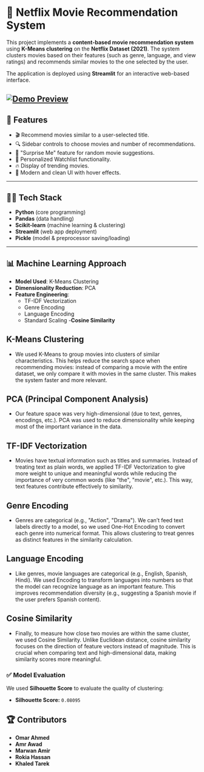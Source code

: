 # 🍿 Netflix Movie Recommendation System  

This project implements a **content-based movie recommendation system** using **K-Means clustering** on the **Netflix Dataset (2021)**. The system clusters movies based on their features (such as genre, language, and view ratings) and recommends similar movies to the one selected by the user.  

The application is deployed using **Streamlit** for an interactive web-based interface.  

[![Demo Preview](assets/demo.gif)](https://github.com/Omar75566/Movie_Recommendation_System/raw/main/assets/Demo.mp4)
---

## 🚀 Features  
- 🎬 Recommend movies similar to a user-selected title.  
- 🔍 Sidebar controls to choose movies and number of recommendations.  
- 🎲 "Surprise Me" feature for random movie suggestions.  
- 📌 Personalized Watchlist functionality.  
- 🔥 Display of trending movies.  
- 🎨 Modern and clean UI with hover effects.  

---

## 🧑‍💻 Tech Stack  
- **Python** (core programming)  
- **Pandas** (data handling)  
- **Scikit-learn** (machine learning & clustering)  
- **Streamlit** (web app deployment)  
- **Pickle** (model & preprocessor saving/loading)  

---

## 📊 Machine Learning Approach  
- **Model Used**: K-Means Clustering  
- **Dimensionality Reduction**: PCA  
- **Feature Engineering**:  
  - TF-IDF Vectorization
  - Genre Encoding  
  - Language Encoding  
  - Standard Scaling
  -**Cosine Similarity**  

## K-Means Clustering
- We used K-Means to group movies into clusters of similar characteristics. This helps reduce the search space when recommending movies: instead of comparing a movie with the entire dataset, we only compare it with movies in the same cluster. This makes the system faster and more relevant.

## PCA (Principal Component Analysis)
- Our feature space was very high-dimensional (due to text, genres, encodings, etc.). PCA was used to reduce dimensionality while keeping most of the important variance in the data.

## TF-IDF Vectorization
- Movies have textual information such as titles and summaries. Instead of treating text as plain words, we applied TF-IDF Vectorization to give more weight to unique and meaningful words while reducing the importance of very common words (like "the", "movie", etc.). This way, text features contribute effectively to similarity.

## Genre Encoding
- Genres are categorical (e.g., "Action", "Drama"). We can’t feed text labels directly to a model, so we used One-Hot Encoding to convert each genre into numerical format. This allows clustering to treat genres as distinct features in the similarity calculation.

## Language Encoding
- Like genres, movie languages are categorical (e.g., English, Spanish, Hindi). We used Encoding to transform languages into numbers so that the model can recognize language as an important feature. This improves recommendation diversity (e.g., suggesting a Spanish movie if the user prefers Spanish content).

## Cosine Similarity
- Finally, to measure how close two movies are within the same cluster, we used Cosine Similarity. Unlike Euclidean distance, cosine similarity focuses on the direction of feature vectors instead of magnitude. This is crucial when comparing text and high-dimensional data, making similarity scores more meaningful.


### ✅ Model Evaluation  
We used **Silhouette Score** to evaluate the quality of clustering:  

- **Silhouette Score:** `0.08095`

## 🏆 Contributors  
- **Omar Ahmed**
- **Amr Awad**   
- **Marwan Amir**   
- **Rokia Hassan**   
- **Khaled Tarek**   
